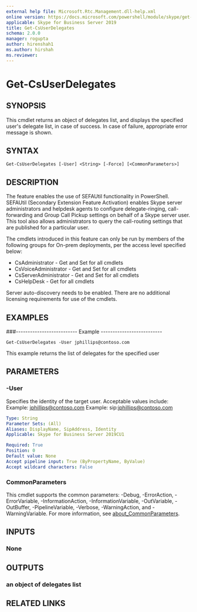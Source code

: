 ```yaml
---
external help file: Microsoft.Rtc.Management.dll-help.xml
online version: https://docs.microsoft.com/powershell/module/skype/get-csuserdelegates
applicable: Skype for Business Server 2019
title: Get-CsUserDelegates
schema: 2.0.0
manager: rogupta
author: hirenshah1
ms.author: hirshah
ms.reviewer:
---
```


# Get-CsUserDelegates

## SYNOPSIS
This cmdlet returns an object of delegates list, and displays the specified user's delegate list, in case of success. In case of failure, appropriate error message is shown.

## SYNTAX

```
Get-CsUserDelegates [-User] <String> [-Force] [<CommonParameters>]
```

## DESCRIPTION
The feature enables the use of SEFAUtil functionality in PowerShell. SEFAUtil (Secondary Extension Feature Activation) enables Skype server administrators and helpdesk agents to configure delegate-ringing, call-forwarding and Group Call Pickup settings on behalf of a Skype server user. This tool also allows administrators to query the call-routing settings that are published for a particular user.

The cmdlets introduced in this feature can only be run by members of the following groups for On-prem deployments, per the access level specified below:

- CsAdministrator - Get and Set for all cmdlets
- CsVoiceAdministrator - Get and Set for all cmdlets
- CsServerAdministrator - Get and Set for all cmdlets
- CsHelpDesk - Get for all cmdlets

Server auto-discovery needs to be enabled. There are no additional licensing requirements for use of the cmdlets.

## EXAMPLES

###-------------------------- Example --------------------------
```
Get-CsUserDelegates -User jphillips@contoso.com
```
This example returns the list of delegates for the specified user

## PARAMETERS

### -User
Specifies the identity of the target user.
Acceptable values include:
Example: jphillips@contoso.com
Example: sip:jphillips@contoso.com

```yaml
Type: String
Parameter Sets: (All)
Aliases: DisplayName, SipAddress, Identity
Applicable: Skype for Business Server 2019CU1

Required: True
Position: 0
Default value: None
Accept pipeline input: True (ByPropertyName, ByValue)
Accept wildcard characters: False
```

### CommonParameters
This cmdlet supports the common parameters: -Debug, -ErrorAction, -ErrorVariable, -InformationAction, -InformationVariable, -OutVariable, -OutBuffer, -PipelineVariable, -Verbose, -WarningAction, and -WarningVariable. For more information, see [about_CommonParameters](https://go.microsoft.com/fwlink/?LinkID=113216).

## INPUTS

### None

## OUTPUTS

### an object of delegates list

## RELATED LINKS
